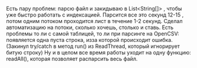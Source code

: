 Есть пару проблем: парсю файл и закидываю в List<String[]> , чтобы уже быстро работать с индексацией.
Парсится все это секунд 12-15 , потом одним потоком проходится лист в течение 1-2 секунд.
Сделал автоматизацию на потоки, сколько хочешь, столько и ставь.
Есть проблемы то ли с самой таблицей, то ли при парсинге на OpenCSV: появляется одна пуста строка, изза которой происходит ошибка.(Закинул try/catch в метод run() из ReadThread, который игнорирует битую строку)
Ну и в целом все время работы уходит на одну функцию: readAll(), которая позволяет распарсить весь файл.
